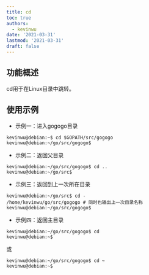 ```yaml
---
title: cd
toc: true
authors:
  - kevinwu
date: '2021-03-31'
lastmod: '2021-03-31'
draft: false
---
```


## 功能概述
cd用于在Linux目录中跳转。

## 使用示例
* 示例一：进入gogogo目录
```
kevinwu@debian:~$ cd $GOPATH/src/gogogo
kevinwu@debian:~/go/src/gogogo$
```

* 示例二：返回父目录
```
kevinwu@debian:~/go/src/gogogo$ cd ..
kevinwu@debian:~/go/src$
```

* 示例三：返回到上一次所在目录
```
kevinwu@debian:~/go/src$ cd -
/home/kevinwu/go/src/gogogo # 同时也输出上一次目录名称
kevinwu@debian:~/go/src/gogogo$
```

* 示例四：返回主目录
```
kevinwu@debian:~/go/src/gogogo$ cd
kevinwu@debian:~$
```
或
```
kevinwu@debian:~/go/src/gogogo$ cd ~
kevinwu@debian:~$
```